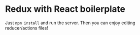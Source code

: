 # Redux with React boilerplate

Just `npm install` and run the server. Then you can enjoy editing reducer/actions files!
